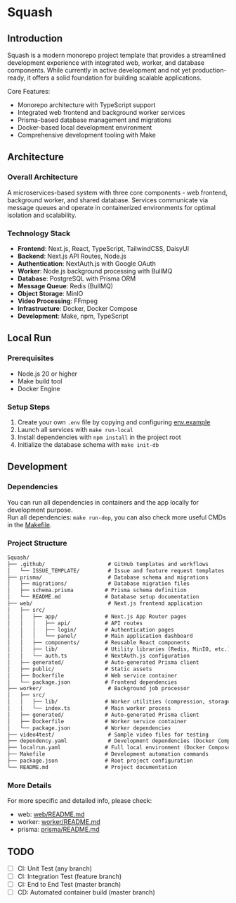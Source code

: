 # Squash
## Introduction
Squash is a modern monorepo project template that provides a streamlined development experience with integrated web, worker, and database components. While currently in active development and not yet production-ready, it offers a solid foundation for building scalable applications.

Core Features:
- Monorepo architecture with TypeScript support
- Integrated web frontend and background worker services
- Prisma-based database management and migrations
- Docker-based local development environment
- Comprehensive development tooling with Make

## Architecture
### Overall Architecture
A microservices-based system with three core components - web frontend, background worker, and shared database. Services communicate via message queues and operate in containerized environments for optimal isolation and scalability.

### Technology Stack
- **Frontend**: Next.js, React, TypeScript, TailwindCSS, DaisyUI
- **Backend**: Next.js API Routes, Node.js
- **Authentication**: NextAuth.js with Google OAuth
- **Worker**: Node.js background processing with BullMQ
- **Database**: PostgreSQL with Prisma ORM
- **Message Queue**: Redis (BullMQ)
- **Object Storage**: MinIO
- **Video Processing**: FFmpeg
- **Infrastructure**: Docker, Docker Compose
- **Development**: Make, npm, TypeScript

## Local Run
### Prerequisites
- Node.js 20 or higher
- Make build tool
- Docker Engine

### Setup Steps
1. Create your own `.env` file by copying and configuring [env.example](./env.example)
2. Launch all services with `make run-local`
3. Install dependencies with `npm install` in the project root
4. Initialize the database schema with `make init-db`

## Development
### Dependencies
You can run all dependencies in containers and the app locally for development purpose.  
Run all dependencies: `make run-dep`, you can also check more useful CMDs in the [Makefile](./Makefile).

### Project Structure
```md
Squash/
├── .github/                    # GitHub templates and workflows
│   └── ISSUE_TEMPLATE/         # Issue and feature request templates
├── prisma/                     # Database schema and migrations
│   ├── migrations/             # Database migration files
│   ├── schema.prisma          # Prisma schema definition
│   └── README.md              # Database setup documentation
├── web/                        # Next.js frontend application
│   ├── src/
│   │   ├── app/               # Next.js App Router pages
│   │   │   ├── api/           # API routes
│   │   │   ├── login/         # Authentication pages
│   │   │   └── panel/         # Main application dashboard
│   │   ├── components/        # Reusable React components
│   │   ├── lib/               # Utility libraries (Redis, MinIO, etc.)
│   │   └── auth.ts            # NextAuth.js configuration
│   ├── generated/             # Auto-generated Prisma client
│   ├── public/                # Static assets
│   ├── Dockerfile             # Web service container
│   └── package.json           # Frontend dependencies
├── worker/                     # Background job processor
│   ├── src/
│   │   ├── lib/               # Worker utilities (compression, storage)
│   │   └── index.ts           # Main worker process
│   ├── generated/             # Auto-generated Prisma client
│   ├── Dockerfile             # Worker service container
│   └── package.json           # Worker dependencies
├── video4test/                 # Sample video files for testing
├── dependency.yaml             # Development dependencies (Docker Compose)
├── localrun.yaml              # Full local environment (Docker Compose)
├── Makefile                   # Development automation commands
├── package.json               # Root project configuration
└── README.md                  # Project documentation
```


### More Details
For more specific and detailed info, please check:

- web: [web/README.md](./web/README.md)
- worker: [worker/README.md](./worker/README.md)
- prisma: [prisma/README.md](./prisma/README.md)

## TODO
- [ ] CI: Unit Test (any branch)
- [ ] CI: Integration Test (feature branch)
- [ ] CI: End to End Test (master branch)
- [ ] CD: Automated container build (master branch)
